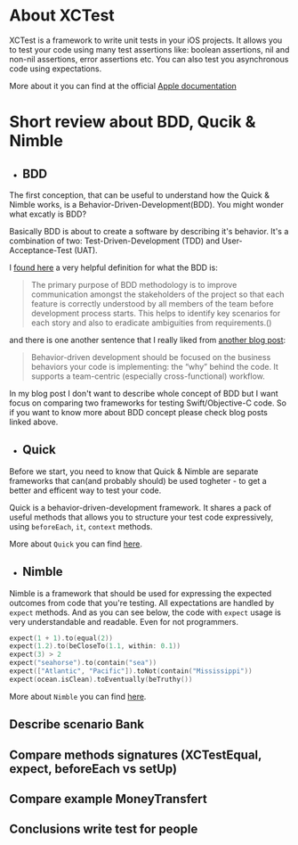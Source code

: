 # About XCTest

XCTest is a framework to write unit tests in your iOS projects. It allows you to test your code using many test assertions like: boolean assertions, nil and non-nil assertions, error assertions etc. You can also test you asynchronous code using expectations.

More about it you can find at the official [Apple documentation](https://developer.apple.com/documentation/xctest)

# Short review about  BDD, Qucik & Nimble

* ## BDD

The first conception, that can be useful to understand how the Quick & Nimble works, is a Behavior-Driven-Development(BDD). You might wonder what excatly is BDD?

Basically BDD is about to create a software by describing it's behavior. It's a combination of two: Test-Driven-Development (TDD) and User-Acceptance-Test (UAT).

I [found here](https://medium.com/@TechMagic/get-started-with-behavior-driven-development-ecdca40e827b) a very helpful definition for what the BDD is:
>The primary purpose of BDD methodology is to improve communication amongst the stakeholders of the project so that each feature is correctly understood by all members of the team before development process starts. This helps to identify key scenarios for each story and also to eradicate ambiguities from requirements.()

and there is one another sentence that I really liked from [another blog post](https://www.toptal.com/freelance/your-boss-won-t-appreciate-tdd-try-bdd):

>Behavior-driven development should be focused on the business behaviors your code is implementing: the “why” behind the code. It supports a team-centric (especially cross-functional) workflow.

In my blog post I don't want to describe whole concept of BDD but I want focus on comparing two frameworks for testing Swift/Objective-C code. So if you want to know more about BDD concept please check blog posts linked above.

* ## Quick

Before we start, you need to know that Quick & Nimble are separate frameworks that can(and probably should) be used togheter - to get a better and efficent way to test your code.

Quick is a behavior-driven-development framework. It shares a pack of useful methods that allows you to structure your test code expressively, using `beforeEach`, `it`, `context` methods.

More about `Quick` you can find [here](https://github.com/Quick/Quick).

* ## Nimble

Nimble is a framework that should be used for expressing the expected outcomes from code that you're testing. All expectations are handled by `expect` methods. And as you can see below, the code with `expect` usage is very understandable and readable. Even for not programmers.

```swift
expect(1 + 1).to(equal(2))
expect(1.2).to(beCloseTo(1.1, within: 0.1))
expect(3) > 2
expect("seahorse").to(contain("sea"))
expect(["Atlantic", "Pacific"]).toNot(contain("Mississippi"))
expect(ocean.isClean).toEventually(beTruthy())
```

More about `Nimble` you can find [here](https://github.com/Quick/Nimble).

## Describe scenario Bank

## Compare methods signatures (XCTestEqual, expect, beforeEach vs setUp)

## Compare example MoneyTransfert

## Conclusions write test for people
